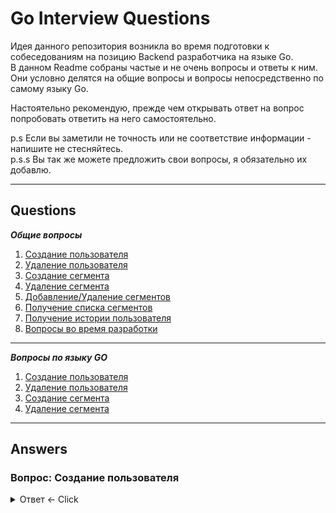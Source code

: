 # Go Interview Questions
Идея данного репозитория возникла во время подготовки к собеседованиям на позицию Backend разработчика на языке Go.  
В данном Readme собраны частые и не очень вопросы и ответы к ним. Они условно делятся на общие вопросы и вопросы непосредственно по самому языку Go.  

Настоятельно рекомендую, прежде чем открывать ответ на вопрос попробовать ответить на него самостоятельно.

p.s Если вы заметили не точность или не соответствие информации - напишите не стесняйтесь.  
p.s.s Вы так же можете предложить свои вопросы, я обязательно их добавлю.

---

## Questions

***Общие вопросы***
1. [Создание пользователя](#create-user)
2. [Удаление пользователя](#del-user)
3. [Создание сегмента](#create-seg)
4. [Удаление сегмента](#del-seg)
5. [Добавление/Удаление сегментов](#add-remove)
6. [Получение списка сегментов](#seg-list)
7. [Получение истории пользователя](#user-history)
8. [Вопросы во время разработки](#decisions)

---

***Вопросы по языку GO***
1. [Создание пользователя](#create-user)
2. [Удаление пользователя](#del-user)
3. [Создание сегмента](#create-seg)
4. [Удаление сегмента](#del-seg)

---

## Answers

### Вопрос: Создание пользователя <a name="create-user"></a>

<details>
  <summary>Ответ <- Click</summary>
История языка
</details>
